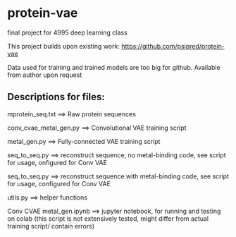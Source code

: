 # protein-vae
final project for 4995 deep learning class

This project builds upon existing work: https://github.com/psipred/protein-vae

Data used for training and trained models are too big for github. Available from author upon request



## **Descriptions for files:**

mprotein_seq.txt ==> Raw protein sequences 

conv_cvae_metal_gen.py ==> Convolutional VAE training script

metal_gen.py ==> Fully-connected VAE training script

seq_to_seq.py ==> reconstruct sequence, no metal-binding code, see script for usage, onfigured for Conv VAE

seq_to_seq.py ==> reconstruct sequence with metal-binding code, see script for usage, configured for Conv VAE

utils.py ==> helper functions

Conv CVAE metal_gen.ipynb ==> jupyter notebook, for running and testing on colab (this script is not extensively tested, might differ from actual training script/ contain errors)

